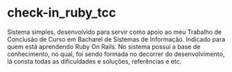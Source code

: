 # check-in_ruby_tcc
Sistema simples, desenvolvido para servir como apoio ao meu Trabalho de Conclusão de Curso em Bacharel de Sistemas de Informação. Indicado para quem está aprendendo Ruby On Rails. No sistema possui a base de conhecimento, no qual, foi sendo formada no decorrer do desenvolvimento, lá consta todas as dificuldades e soluções, referências e etc.
